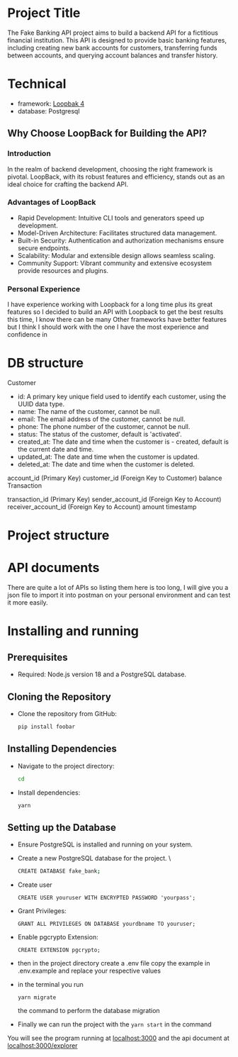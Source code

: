 # Project Title

The Fake Banking API project aims to build a backend API for a fictitious financial institution. This API is designed to provide basic banking features, including creating new bank accounts for customers, transferring funds between accounts, and querying account balances and transfer history.

# Technical

- framework: [Loopbak 4](https://loopback.io/)
- database: Postgresql

## Why Choose LoopBack for Building the API?

### Introduction

In the realm of backend development, choosing the right framework is pivotal. LoopBack, with its robust features and efficiency, stands out as an ideal choice for crafting the backend API.

### Advantages of LoopBack

- Rapid Development: Intuitive CLI tools and generators speed up development.
- Model-Driven Architecture: Facilitates structured data management.
- Built-in Security: Authentication and authorization mechanisms ensure secure endpoints.
- Scalability: Modular and extensible design allows seamless scaling.
- Community Support: Vibrant community and extensive ecosystem provide resources and plugins.

### Personal Experience

I have experience working with Loopback for a long time plus its great features so I decided to build an API with Loopback to get the best results this time, I know there can be many Other frameworks have better features but I think I should work with the one I have the most experience and confidence in

# DB structure

Customer

- id: A primary key unique field used to identify each customer, using the UUID data type.
- name: The name of the customer, cannot be null.
- email: The email address of the customer, cannot be null.
- phone: The phone number of the customer, cannot be null.
- status: The status of the customer, default is 'activated'.
- created_at: The date and time when the customer is - created, default is the current date and time.
- updated_at: The date and time when the customer is updated.
- deleted_at: The date and time when the customer is deleted.

account_id (Primary Key)
customer_id (Foreign Key to Customer)
balance
Transaction

transaction_id (Primary Key)
sender_account_id (Foreign Key to Account)
receiver_account_id (Foreign Key to Account)
amount
timestamp

# Project structure

# API documents

There are quite a lot of APIs so listing them here is too long, I will give you a json file to import it into postman on your personal environment and can test it more easily.

# Installing and running

## Prerequisites

- Required: Node.js version 18 and a PostgreSQL database.

## Cloning the Repository

- Clone the repository from GitHub:
  ```bash
  pip install foobar
  ```

## Installing Dependencies

- Navigate to the project directory:
  ```bash
  cd
  ```
- Install dependencies:
  ```bash
  yarn
  ```

## Setting up the Database

- Ensure PostgreSQL is installed and running on your system.
- Create a new PostgreSQL database for the project. \
  ```bash
  CREATE DATABASE fake_bank;
  ```
- Create user
  ```
  CREATE USER youruser WITH ENCRYPTED PASSWORD 'yourpass';
  ```
- Grant Privileges:
  ```
  GRANT ALL PRIVILEGES ON DATABASE yourdbname TO youruser;
  ```
- Enable pgcrypto Extension:
  ```
  CREATE EXTENSION pgcrypto;
  ```
- then in the project directory create a .env file copy the example in .env.example and replace your respective values

- in the terminal you run
  ```
  yarn migrate
  ```
  the command to perform the database migration
- Finally we can run the project with the
  `yarn start` in the command

You will see the program running at [localhost:3000](http://localhost:3000) and the api document at [localhost:3000/explorer](http://localhost:3000/explorer)
